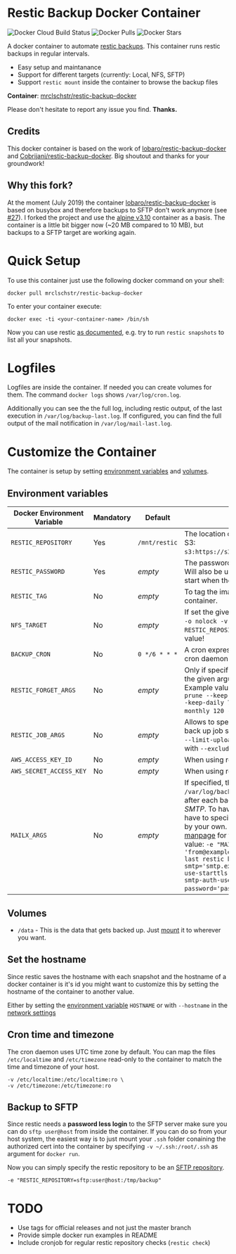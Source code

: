 # Restic Backup Docker Container

![Docker Cloud Build Status](https://img.shields.io/docker/cloud/build/mrclschstr/restic-backup-docker.svg) ![Docker Pulls](https://img.shields.io/docker/pulls/mrclschstr/restic-backup-docker.svg) ![Docker Stars](https://img.shields.io/docker/stars/mrclschstr/restic-backup-docker.svg)

A docker container to automate [restic backups](https://restic.github.io/). This container runs restic backups in regular intervals. 

* Easy setup and maintanance
* Support for different targets (currently: Local, NFS, SFTP)
* Support `restic mount` inside the container to browse the backup files

**Container**: [mrclschstr/restic-backup-docker](https://hub.docker.com/r/mrclschstr/restic-backup-docker)

Please don't hesitate to report any issue you find. **Thanks.**

## Credits

This docker container is based on the work of [lobaro/restic-backup-docker](https://github.com/lobaro/restic-backup-docker) and [Cobrijani/restic-backup-docker](https://github.com/Cobrijani/restic-backup-docker). Big shoutout and thanks for your groundwork!

## Why this fork?

At the moment (July 2019) the container [lobaro/restic-backup-docker](https://github.com/lobaro/restic-backup-docker) is based on busybox and therefore backups to SFTP don't work anymore (see [#27](https://github.com/lobaro/restic-backup-docker/issues/27)). I forked the project and use the [alpine v3.10](https://hub.docker.com/_/alpine) container as a basis. The container is a little bit bigger now (~20 MB compared to 10 MB), but backups to a SFTP target are working again.

# Quick Setup

To use this container just use the following docker command on your shell:

```console
docker pull mrclschstr/restic-backup-docker
```

To enter your container execute:

```console
docker exec -ti <your-container-name> /bin/sh
```

Now you can use restic [as documented](https://restic.readthedocs.io/en/stable/Manual/), e.g. try to run `restic snapshots` to list all your snapshots.

# Logfiles

Logfiles are inside the container. If needed you can create volumes for them. The command `docker logs` shows `/var/log/cron.log`.

Additionally you can see the the full log, including restic output, of the last execution in `/var/log/backup-last.log`. If configured, you can find the full output of the mail notification in `/var/log/mail-last.log`.

# Customize the Container

The container is setup by setting [environment variables](https://docs.docker.com/engine/reference/run/#/env-environment-variables) and [volumes](https://docs.docker.com/engine/reference/run/#volume-shared-filesystems).

## Environment variables

|  Docker Environment Variable |  Mandatory |  Default      | Description                                                                                                                                                                                                                                                                                                                                                                                                                                                                                                                                                       |
|------------------------------|------------|---------------|-------------------------------------------------------------------------------------------------------------------------------------------------------------------------------------------------------------------------------------------------------------------------------------------------------------------------------------------------------------------------------------------------------------------------------------------------------------------------------------------------------------------------------------------------------------------|
| `RESTIC_REPOSITORY`          | Yes        | `/mnt/restic` | The location of the restic repository. For S3: `s3:https://s3.amazonaws.com/BUCKET_NAME`.                                                                                                                                                                                                                                                                                                                                                                                                                                                                         |
| `RESTIC_PASSWORD`            | Yes        | *empty*       | The password for the restic repository. Will also be used for restic init during first start when the repository is not initialized.                                                                                                                                                                                                                                                                                                                                                                                                                              |
| `RESTIC_TAG`                 | No         | *empty*       | To tag the images created by the container.                                                                                                                                                                                                                                                                                                                                                                                                                                                                                                                       |
| `NFS_TARGET`                 | No         | *empty*       | If set the given NFS is mounted, i.e. `mount -o nolock -v ${NFS_TARGET} /mnt/restic`, `RESTIC_REPOSITORY` must remain it's default value!                                                                                                                                                                                                                                                                                                                                                                                                                         |
| `BACKUP_CRON`                | No         | `0 */6 * * *` | A cron expression to run the backup. **Note:** cron daemon uses UTC time zone.                                                                                                                                                                                                                                                                                                                                                                                                                                                                                    |
| `RESTIC_FORGET_ARGS`         | No         | *empty*       | Only if specified `restic forget` is run with the given arguments after each backup. Example value: `-e "RESTIC_FORGET_ARGS=--prune --keep-last 10 --keep-hourly 24 --keep-daily 7 --keep-weekly 52 --keep-monthly 120 --keep-yearly 100"`.                                                                                                                                                                                                                                                                                                                       |
| `RESTIC_JOB_ARGS`            | No         | *empty*       | Allows to specify extra arguments to the back up job such as limiting bandwith with `--limit-upload` or excluding file masks with `--exclude`.                                                                                                                                                                                                                                                                                                                                                                                                                    |
| `AWS_ACCESS_KEY_ID`          | No         | *empty*       | When using restic with AWS S3 storage.                                                                                                                                                                                                                                                                                                                                                                                                                                                                                                                            |
| `AWS_SECRET_ACCESS_KEY`      | No         | *empty*       | When using restic with AWS S3 storage.                                                                                                                                                                                                                                                                                                                                                                                                                                                                                                                            |
| `MAILX_ARGS`                 | No         | *empty*       | If specified, the content of `/var/log/backup-last.log` is sent via mail after each backup using an *external SMTP*. To have maximum flexibility, you have to specify the mail/smtp parameters by your own. Have a look at the [mailx manpage](https://linux.die.net/man/1/mailx) for further information. Example value: `-e "MAILX_ARGS=-r 'from@example.de' -s 'Result of the last restic backup run' -S smtp='smtp.example.com:587' -S smtp-use-starttls -S smtp-auth=login -S smtp-auth-user='username' -S smtp-auth-password='password' 'to@example.com'"`. |

## Volumes

* `/data` - This is the data that gets backed up. Just [mount](https://docs.docker.com/engine/reference/run/#volume-shared-filesystems) it to wherever you want.

## Set the hostname

Since restic saves the hostname with each snapshot and the hostname of a docker container is it's id you might want to customize this by setting the hostname of the container to another value.

Either by setting the [environment variable](https://docs.docker.com/engine/reference/run/#env-environment-variables) `HOSTNAME` or with `--hostname` in the [network settings](https://docs.docker.com/engine/reference/run/#network-settings)

## Cron time and timezone

The cron daemon uses UTC time zone by default. You can map the files `/etc/localtime` and `/etc/timezone` read-only to the container to match the time and timezone of your host.

```console
-v /etc/localtime:/etc/localtime:ro \
-v /etc/timezone:/etc/timezone:ro
```

## Backup to SFTP

Since restic needs a **password less login** to the SFTP server make sure you can do `sftp user@host` from inside the container. If you can do so from your host system, the easiest way is to just mount your `.ssh` folder conaining the authorized cert into the container by specifying `-v ~/.ssh:/root/.ssh` as argument for `docker run`.

Now you can simply specify the restic repository to be an [SFTP repository](https://restic.readthedocs.io/en/stable/Manual/#create-an-sftp-repository).

```console
-e "RESTIC_REPOSITORY=sftp:user@host:/tmp/backup"
```

# TODO

 - Use tags for official releases and not just the master branch
 - Provide simple docker run examples in README
 - Include cronjob for regular restic repository checks (`restic check`)
